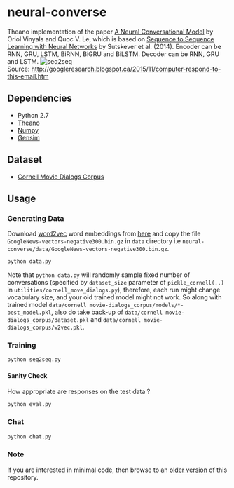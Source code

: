 # neural-converse
Theano implementation of the paper [A Neural Conversational Model](http://arxiv.org/abs/1506.05869) by Oriol Vinyals and Quoc V. Le, which is based on [Sequence to Sequence Learning with Neural Networks](http://arxiv.org/abs/1409.3215) by Sutskever et al. (2014). Encoder can be RNN, GRU, LSTM, BiRNN, BiGRU and BiLSTM. Decoder can be RNN, GRU and LSTM.
![seq2seq](https://4.bp.blogspot.com/-aArS0l1pjHQ/Vjj71pKAaEI/AAAAAAAAAxE/Nvy1FSbD_Vs/s1600/2TFstaticgraphic_alt-01.png)  
Source: http://googleresearch.blogspot.ca/2015/11/computer-respond-to-this-email.htm

## Dependencies
* Python 2.7
* [Theano](http://deeplearning.net/software/theano/)
* [Numpy](http://www.numpy.org/)
* [Gensim](https://radimrehurek.com/gensim/index.html)

## Dataset
* [Cornell Movie Dialogs Corpus](http://www.cs.cornell.edu/~cristian/Cornell_Movie-Dialogs_Corpus.html)

## Usage

### Generating Data
Download [word2vec](https://code.google.com/archive/p/word2vec/) word embeddings from [here](https://drive.google.com/file/d/0B7XkCwpI5KDYNlNUTTlSS21pQmM/edit) and copy the file `GoogleNews-vectors-negative300.bin.gz` in `data` directory i.e `neural-converse/data/GoogleNews-vectors-negative300.bin.gz`.

```bash
python data.py
```
Note that `python data.py` will randomly sample fixed number of conversations (specified by `dataset_size` parameter of `pickle_cornell(..)` in `utilities/cornell_move_dialogs.py`), therefore, each run might change vocabulary size, and your old trained model might not work. So along with trained model `data/cornell movie-dialogs_corpus/models/*-best_model.pkl`, also do take back-up of `data/cornell movie-dialogs_corpus/dataset.pkl` and `data/cornell movie-dialogs_corpus/w2vec.pkl`.

### Training
```bash
python seq2seq.py
```

#### Sanity Check
How appropriate are responses on the test data ?
```bash
python eval.py
```

### Chat
```bash
python chat.py
```

### Note
If you are interested in minimal code, then browse to an [older version](https://github.com/uyaseen/neural-converse/tree/9e6d8dd81d8e16315df5903b86759b77bf3df169) of this repository.
